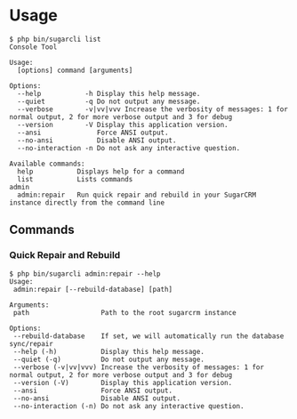 # Usage

    $ php bin/sugarcli list
    Console Tool

    Usage:
      [options] command [arguments]

    Options:
      --help           -h Display this help message.
      --quiet          -q Do not output any message.
      --verbose        -v|vv|vvv Increase the verbosity of messages: 1 for normal output, 2 for more verbose output and 3 for debug
      --version        -V Display this application version.
      --ansi              Force ANSI output.
      --no-ansi           Disable ANSI output.
      --no-interaction -n Do not ask any interactive question.

    Available commands:
      help           Displays help for a command
      list           Lists commands
    admin
      admin:repair   Run quick repair and rebuild in your SugarCRM instance directly from the command line

## Commands

### Quick Repair and Rebuild

    $ php bin/sugarcli admin:repair --help
    Usage:
     admin:repair [--rebuild-database] [path]

    Arguments:
     path                  Path to the root sugarcrm instance

    Options:
     --rebuild-database    If set, we will automatically run the database sync/repair
     --help (-h)           Display this help message.
     --quiet (-q)          Do not output any message.
     --verbose (-v|vv|vvv) Increase the verbosity of messages: 1 for normal output, 2 for more verbose output and 3 for debug
     --version (-V)        Display this application version.
     --ansi                Force ANSI output.
     --no-ansi             Disable ANSI output.
     --no-interaction (-n) Do not ask any interactive question.

